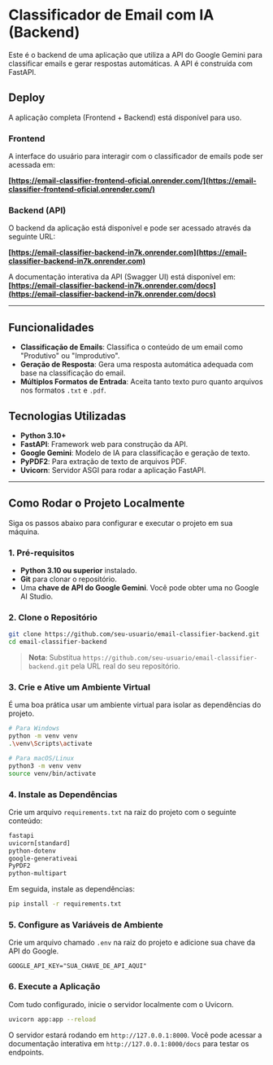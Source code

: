 # Classificador de Email com IA (Backend)

Este é o backend de uma aplicação que utiliza a API do Google Gemini para classificar emails e gerar respostas automáticas. A API é construída com FastAPI.

## Deploy

A aplicação completa (Frontend + Backend) está disponível para uso.

### Frontend

A interface do usuário para interagir com o classificador de emails pode ser acessada em:

**[https://email-classifier-frontend-oficial.onrender.com/](https://email-classifier-frontend-oficial.onrender.com/)**

### Backend (API)

O backend da aplicação está disponível e pode ser acessado através da seguinte URL:

**[https://email-classifier-backend-in7k.onrender.com](https://email-classifier-backend-in7k.onrender.com)**

A documentação interativa da API (Swagger UI) está disponível em:
**[https://email-classifier-backend-in7k.onrender.com/docs](https://email-classifier-backend-in7k.onrender.com/docs)**

---

## Funcionalidades

- **Classificação de Emails**: Classifica o conteúdo de um email como "Produtivo" ou "Improdutivo".
- **Geração de Resposta**: Gera uma resposta automática adequada com base na classificação do email.
- **Múltiplos Formatos de Entrada**: Aceita tanto texto puro quanto arquivos nos formatos `.txt` e `.pdf`.

## Tecnologias Utilizadas

- **Python 3.10+**
- **FastAPI**: Framework web para construção da API.
- **Google Gemini**: Modelo de IA para classificação e geração de texto.
- **PyPDF2**: Para extração de texto de arquivos PDF.
- **Uvicorn**: Servidor ASGI para rodar a aplicação FastAPI.

---

## Como Rodar o Projeto Localmente

Siga os passos abaixo para configurar e executar o projeto em sua máquina.

### 1. Pré-requisitos

- **Python 3.10 ou superior** instalado.
- **Git** para clonar o repositório.
- Uma **chave de API do Google Gemini**. Você pode obter uma no Google AI Studio.

### 2. Clone o Repositório

```bash
git clone https://github.com/seu-usuario/email-classifier-backend.git
cd email-classifier-backend
```
> **Nota**: Substitua `https://github.com/seu-usuario/email-classifier-backend.git` pela URL real do seu repositório.

### 3. Crie e Ative um Ambiente Virtual

É uma boa prática usar um ambiente virtual para isolar as dependências do projeto.

```bash
# Para Windows
python -m venv venv
.\venv\Scripts\activate

# Para macOS/Linux
python3 -m venv venv
source venv/bin/activate
```

### 4. Instale as Dependências

Crie um arquivo `requirements.txt` na raiz do projeto com o seguinte conteúdo:

```txt
fastapi
uvicorn[standard]
python-dotenv
google-generativeai
PyPDF2
python-multipart
```

Em seguida, instale as dependências:

```bash
pip install -r requirements.txt
```

### 5. Configure as Variáveis de Ambiente

Crie um arquivo chamado `.env` na raiz do projeto e adicione sua chave da API do Google.

```
GOOGLE_API_KEY="SUA_CHAVE_DE_API_AQUI"
```

### 6. Execute a Aplicação

Com tudo configurado, inicie o servidor localmente com o Uvicorn.

```bash
uvicorn app:app --reload
```

O servidor estará rodando em `http://127.0.0.1:8000`. Você pode acessar a documentação interativa em `http://127.0.0.1:8000/docs` para testar os endpoints.